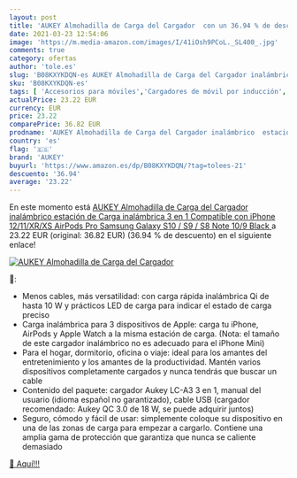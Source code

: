 ```yaml
---
layout: post
title: 'AUKEY Almohadilla de Carga del Cargador  con un 36.94 % de descuento'
date: 2021-03-23 12:54:06
image: 'https://m.media-amazon.com/images/I/41iOsh9PCoL._SL400_.jpg'
comments: true
category: ofertas
author: 'tole.es'
slug: 'B08KXYKDQN-es AUKEY Almohadilla de Carga del Cargador inalámbrico...'
sku: 'B08KXYKDQN-es'
tags: [ 'Accesorios para móviles','Cargadores de móvil por inducción','Cargadores para móviles','Comunicación móvil y accesorios','Electrónica','aukey','iphone', ]
actualPrice: 23.22 EUR
currency: EUR
price: 23.22
comparePrice: 36.82 EUR
prodname: 'AUKEY Almohadilla de Carga del Cargador inalámbrico  estación de Carga inalámbrica 3 en 1 Compatible con iPhone 12/11/XR/XS AirPods Pro Samsung Galaxy S10 / S9 / S8  Note 10/9  Black '
country: 'es'
flag: '🇪🇸'
brand: 'AUKEY'
buyurl: 'https://www.amazon.es/dp/B08KXYKDQN/?tag=tolees-21'
descuento: '36.94'
average: '23.22'
---
```


En este momento está [AUKEY Almohadilla de Carga del Cargador inalámbrico  estación de Carga inalámbrica 3 en 1 Compatible con iPhone 12/11/XR/XS AirPods Pro Samsung Galaxy S10 / S9 / S8  Note 10/9  Black ](https://www.amazon.es/dp/B08KXYKDQN/?tag=tolees-21) a 23.22 EUR (original: 36.82 EUR) (36.94 %  de descuento) en el siguiente enlace!

[![AUKEY Almohadilla de Carga del Cargador ](https://m.media-amazon.com/images/I/41iOsh9PCoL._SL400_.jpg)](https://www.amazon.es/dp/B08KXYKDQN/?tag=tolees-21)

🔎:

- Menos cables, más versatilidad: con carga rápida inalámbrica Qi de hasta 10 W y prácticos LED de carga para indicar el estado de carga preciso
- Carga inalámbrica para 3 dispositivos de Apple: carga tu iPhone, AirPods y Apple Watch a la misma estación de carga. (Nota: el tamaño de este cargador inalámbrico no es adecuado para el iPhone Mini)
- Para el hogar, dormitorio, oficina o viaje: ideal para los amantes del entretenimiento y los amantes de la productividad. Mantén varios dispositivos completamente cargados y nunca tendrás que buscar un cable
- Contenido del paquete: cargador Aukey LC-A3 3 en 1, manual del usuario (idioma español no garantizado), cable USB (cargador recomendado: Aukey QC 3.0 de 18 W, se puede adquirir juntos)
- Seguro, cómodo y fácil de usar: simplemente coloque su dispositivo en una de las zonas de carga para empezar a cargarlo. Contiene una amplia gama de protección que garantiza que nunca se caliente demasiado

[🛒 Aquí!!!](https://www.amazon.es/dp/B08KXYKDQN/?tag=tolees-21)

